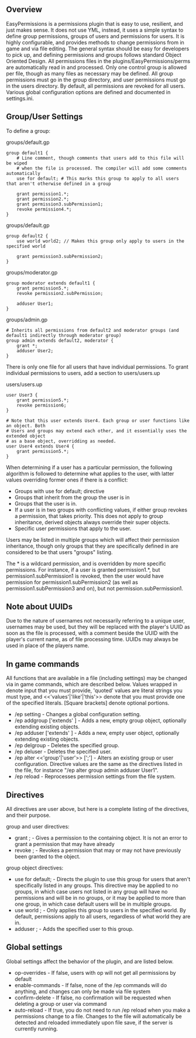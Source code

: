 Overview
--------

EasyPermissions is a permissions plugin that is easy to use, resilient, and just makes sense.
It does not use YML, instead, it uses a simple syntax to define group permissions, groups of
users and permissions for users. It is highly configurable, and provides methods to change
permissions from in game and via file editing. The general syntax should be easy for developers
to pick up, and defining permissions and groups follows standard Object Oriented Design. All
permissions files in the plugins/EasyPermissions/perms are automatically read in and processed.
Only one control group is allowed per file, though as many files as necessary may be defined.
All group permissions must go in the group directory, and user permissions must go in the users
directory. By default, all permissions are revoked for all users. Various global configuration options
are defined and documented in settings.ini.

Group/User Settings
-------------------

To define a group:

groups/default.gp

```
group default1 {
	# Line comment, though comments that users add to this file will be wiped
	# when the file is processed. The compiler will add some comments automatically
	use for default; # This marks this group to apply to all users that aren't otherwise defined in a group

	grant permission1.*;
	grant permission2.*;
	grant permission3.subPermission1;
	revoke permission4.*;
}
```

groups/default.gp

```
group default2 {
	use world world2; // Makes this group only apply to users in the specified world

	grant permission3.subPermission2;
}
```

groups/moderator.gp

```
group moderator extends default1 {
	grant permission5.*;
	revoke permission2.subPermission;

	adduser User1;
}
```

groups/admin.gp

```
# Inherits all permissions from default2 and moderator groups (and default1 indirectly through moderator group)
group admin extends default2, moderator {
	grant *;
	adduser User2;
}
```

There is only one file for all users that have individual permissions.
To grant individual permissions to users, add a section to users/users.up

users/users.up

```
user User3 {
	grant permission5.*;
	revoke permission6;
}

# Note that this user extends User4. Each group or user functions like an object. Both
# Users and groups may extend each other, and it essentially uses the extended object
# as a base object, overridding as needed.
user User4 extends User4 {
	grant permission5.*;
}
```

When determining if a user has a particular permission, the following algorithm is
followed to determine what applies to the user, with latter values overriding former
ones if there is a conflict:

* Groups with use for default; directive
* Groups that inherit from the group the user is in
* Groups that the user is in.
 * If a user is in two groups with conflicting values, if either group revokes a permission, that
takes priority. This does not apply to group inheritance, derived objects always override their
super objects.
* Specific user permissions that apply to the user.

Users may be listed in multiple groups which will affect their permission inheritance,
though only groups that they are specifically defined in are considered to be that users
"groups" listing.

The * is a wildcard permission, and is overridden by more specific permissions. For
instance, if a user is granted permission1.*, but permission1.subPermission1 is revoked,
then the user would have permission for permission1.subPermission2 (as well as
permission1.subPermission3 and on), but not permission.subPermission1.

Note about UUIDs
----------------

Due to the nature of usernames not necessarily referring to a unique user, usernames
may be used, but they will be replaced with the player's UUID as soon as the file
is processed, with a comment beside the UUID with the player's current name, as of
file processing time. UUIDs may always be used in place of the players name.


In game commands
----------------

All functions that are available in a file (including settings) may be changed via in game commands, which
are described below. Values wrapped in <this> denote input that you must provide, 'quoted' values are literal
strings you must type, and <<'values'|'like'|'this'>> denote that you must provide one of the specified
literals. [Square brackets] denote optional portions.

* /ep setting <setting> <value> - Changes a global configuration setting.
* /ep addgroup <group name> ['extends' <other objects>] - Adds a new, empty group object, optionally extending existing objects.
* /ep adduser <username or uuid> ['extends' <other objects>] - Adds a new, empty user object, optionally extending existing objects.
* /ep delgroup <group name> - Deletes the specified group.
* /ep deluser <user name or uuid> - Deletes the specified user.
* /ep alter <<'group'|'user'>> <group or user name> <directive>[';'] - Alters an existing group or user configuration. Directive values are
the same as the directives listed in the file, for instance "/ep alter group admin adduser User1".
* /ep reload - Reprocesses permission settings from the file system.

Directives
----------

All directives are user above, but here is a complete listing of the directives, and their purpose.

group and user directives:

* grant <permission>; - Gives a permission to the containing object. It is not an error to grant a permission that
may have already
* revoke <permission>; - Revokes a permission that may or may not have previously been granted to the object.

group object directives:

* use for default; - Directs the plugin to use this group for users that aren't specifically listed in any groups. This
directive may be applied to no groups, in which case users not listed in any group will have no permissions and will
be in no groups, or it may be applied to more than one group, in which case default users will be in multiple groups.
* use world <world>; - Only applies this group to users in the specified world. By default, permissions apply to all
users, regardless of what world they are in.
* adduser <username or uuid>; - Adds the specified user to this group.

Global settings
---------------

Global settings affect the behavior of the plugin, and are listed below.

* op-overrides - If false, users with op will not get all permissions by default
* enable-commands - If false, none of the /ep commands will do anything, and changes can only be made via file system
* confirm-delete - If false, no confirmation will be requested when deleting a group or user via command
* auto-reload - If true, you do not need to run /ep reload when you make a permissions change to a file.
Changes to the file will automatically be detected and reloaded immediately upon file save, if the server is
currently running.
